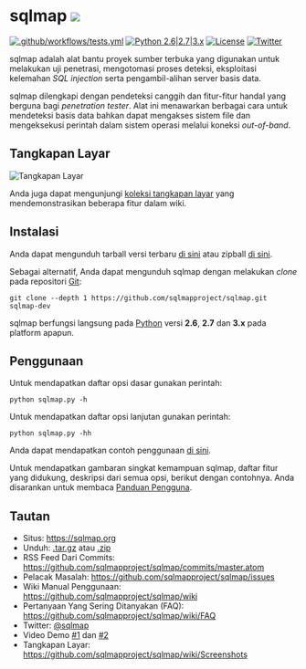 # sqlmap ![](https://i.imgur.com/fe85aVR.png)

[![.github/workflows/tests.yml](https://github.com/sqlmapproject/sqlmap/actions/workflows/tests.yml/badge.svg)](https://github.com/sqlmapproject/sqlmap/actions/workflows/tests.yml) [![Python 2.6|2.7|3.x](https://img.shields.io/badge/python-2.6|2.7|3.x-yellow.svg)](https://www.python.org/) [![License](https://img.shields.io/badge/license-GPLv2-red.svg)](https://raw.githubusercontent.com/sqlmapproject/sqlmap/master/LICENSE) [![Twitter](https://img.shields.io/badge/twitter-@sqlmap-blue.svg)](https://twitter.com/sqlmap)

sqlmap adalah alat bantu proyek sumber terbuka yang digunakan untuk melakukan uji penetrasi, mengotomasi proses deteksi, eksploitasi kelemahan _SQL injection_ serta pengambil-alihan server basis data.

sqlmap dilengkapi dengan pendeteksi canggih dan fitur-fitur handal yang berguna bagi _penetration tester_. Alat ini menawarkan berbagai cara untuk mendeteksi basis data bahkan dapat mengakses sistem file dan mengeksekusi perintah dalam sistem operasi melalui koneksi _out-of-band_.

Tangkapan Layar
----

![Tangkapan Layar](https://raw.github.com/wiki/sqlmapproject/sqlmap/images/sqlmap_screenshot.png)

Anda juga dapat mengunjungi [koleksi tangkapan layar](https://github.com/sqlmapproject/sqlmap/wiki/Screenshots) yang mendemonstrasikan beberapa fitur dalam wiki.

Instalasi
----

Anda dapat mengunduh tarball versi terbaru [di sini](https://github.com/sqlmapproject/sqlmap/tarball/master) atau zipball [di sini](https://github.com/sqlmapproject/sqlmap/zipball/master).

Sebagai alternatif, Anda dapat mengunduh sqlmap dengan melakukan _clone_ pada repositori [Git](https://github.com/sqlmapproject/sqlmap):

    git clone --depth 1 https://github.com/sqlmapproject/sqlmap.git sqlmap-dev

sqlmap berfungsi langsung pada [Python](https://www.python.org/download/) versi **2.6**, **2.7** dan **3.x** pada platform apapun.

Penggunaan
----

Untuk mendapatkan daftar opsi dasar gunakan perintah:

    python sqlmap.py -h

Untuk mendapatkan daftar opsi lanjutan gunakan perintah:

    python sqlmap.py -hh

Anda dapat mendapatkan contoh penggunaan [di sini](https://asciinema.org/a/46601).

Untuk mendapatkan gambaran singkat kemampuan sqlmap, daftar fitur yang didukung, deskripsi dari semua opsi, berikut dengan contohnya. Anda disarankan untuk membaca [Panduan Pengguna](https://github.com/sqlmapproject/sqlmap/wiki/Usage).

Tautan
----

* Situs: https://sqlmap.org
* Unduh: [.tar.gz](https://github.com/sqlmapproject/sqlmap/tarball/master) atau [.zip](https://github.com/sqlmapproject/sqlmap/zipball/master)
* RSS Feed Dari Commits: https://github.com/sqlmapproject/sqlmap/commits/master.atom
* Pelacak Masalah: https://github.com/sqlmapproject/sqlmap/issues
* Wiki Manual Penggunaan: https://github.com/sqlmapproject/sqlmap/wiki
* Pertanyaan Yang Sering Ditanyakan (FAQ): https://github.com/sqlmapproject/sqlmap/wiki/FAQ
* Twitter: [@sqlmap](https://twitter.com/sqlmap)
* Video Demo [#1](https://www.youtube.com/user/inquisb/videos) dan [#2](https://www.youtube.com/user/stamparm/videos)
* Tangkapan Layar: https://github.com/sqlmapproject/sqlmap/wiki/Screenshots
